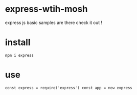 # express-wtih-mosh
 express js basic samples are there 
 check it out !
 
 # install 
 `npm i express`
 
 # use
 `
 const express = require('express')
 const app = new express
 `
